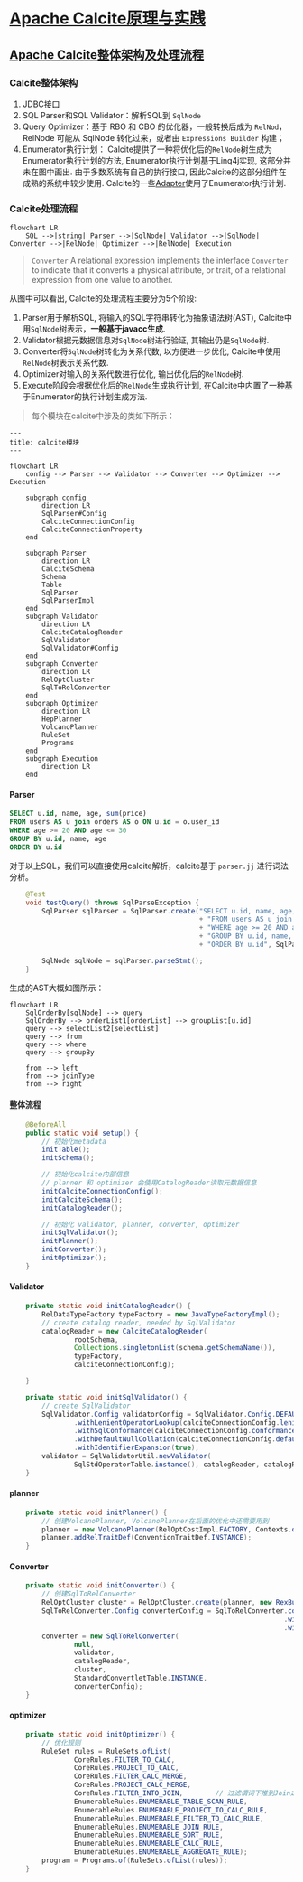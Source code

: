 # [Apache Calcite原理与实践](https://liebing.org.cn/collections/calcite/#Apache-Calcite%E5%8E%9F%E7%90%86%E4%B8%8E%E5%AE%9E%E8%B7%B5)

## [Apache Calcite整体架构及处理流程](https://liebing.org.cn/apache-calcite-overview.html)

### Calcite整体架构

1. JDBC接口
2. SQL Parser和SQL Validator：解析SQL到 `SqlNode`
3. Query Optimizer：基于 RBO 和 CBO 的优化器，一般转换后成为 `RelNod`，RelNode 可能从 SqlNode 转化过来，或者由 `Expressions Builder` 构建；
4. Enumerator执行计划： Calcite提供了一种将优化后的`RelNode`树生成为Enumerator执行计划的方法, Enumerator执行计划基于Linq4j实现, 这部分并未在图中画出. 由于多数系统有自己的执行接口, 因此Calcite的这部分组件在成熟的系统中较少使用. Calcite的一些[Adapter](https://calcite.apache.org/docs/adapter.html)使用了Enumerator执行计划.

### Calcite处理流程

```mermaid
flowchart LR
	SQL -->|string| Parser -->|SqlNode| Validator -->|SqlNode| Converter -->|RelNode| Optimizer -->|RelNode| Execution 
```

> `Converter` A relational expression implements the interface `Converter` to indicate that it converts a physical attribute, or trait, of a relational expression from one value to another.

从图中可以看出, Calcite的处理流程主要分为5个阶段:

1. Parser用于解析SQL, 将输入的SQL字符串转化为抽象语法树(AST), Calcite中用`SqlNode`树表示，**一般基于javacc生成**.
2. Validator根据元数据信息对`SqlNode`树进行验证, 其输出仍是`SqlNode`树.
3. Converter将`SqlNode`树转化为关系代数, 以方便进一步优化, Calcite中使用`RelNode`树表示关系代数.
4. Optimizer对输入的关系代数进行优化, 输出优化后的`RelNode`树.
5. Execute阶段会根据优化后的`RelNode`生成执行计划, 在Calcite中内置了一种基于Enumerator的执行计划生成方法.

> 每个模块在calcite中涉及的类如下所示：

```mermaid
---
title: calcite模块
---

flowchart LR
	config --> Parser --> Validator --> Converter --> Optimizer --> Execution

	subgraph config
		direction LR
		SqlParser#Config
		CalciteConnectionConfig
		CalciteConnectionProperty
	end
	
	subgraph Parser
		direction LR
		CalciteSchema
		Schema
		Table
		SqlParser
		SqlParserImpl
	end
	subgraph Validator
		direction LR
		CalciteCatalogReader
		SqlValidator
		SqlValidator#Config
	end
	subgraph Converter
		direction LR
		RelOptCluster
		SqlToRelConverter
	end
	subgraph Optimizer
		direction LR
		HepPlanner
		VolcanoPlanner
		RuleSet
		Programs
	end
	subgraph Execution
		direction LR	
	end
```



#### Parser

```sql
SELECT u.id, name, age, sum(price)
FROM users AS u join orders AS o ON u.id = o.user_id
WHERE age >= 20 AND age <= 30
GROUP BY u.id, name, age
ORDER BY u.id
```

对于以上SQL，我们可以直接使用calcite解析，calcite基于 `parser.jj` 进行词法分析。

```java
    @Test
    void testQuery() throws SqlParseException {
        SqlParser sqlParser = SqlParser.create("SELECT u.id, name, age, sum(price)\n"
                                               + "FROM users AS u join orders AS o ON u.id = o.user_id\n"
                                               + "WHERE age >= 20 AND age <= 30\n"
                                               + "GROUP BY u.id, name, age\n"
                                               + "ORDER BY u.id", SqlParser.Config.DEFAULT);

        SqlNode sqlNode = sqlParser.parseStmt();
    }
```

生成的AST大概如图所示：

```mermaid
flowchart LR
	SqlOrderBy[sqlNode] --> query
	SqlOrderBy --> orderList1[orderList] --> groupList[u.id]
	query --> selectList2[selectList]
	query --> from
	query --> where
	query --> groupBy
	
	from --> left
	from --> joinType
	from --> right
```

#### 整体流程

```java
    @BeforeAll
    public static void setup() {
        // 初始化metadata
        initTable();
        initSchema();

        // 初始化calcite内部信息
        // planner 和 optimizer 会使用CatalogReader读取元数据信息
        initCalciteConnectionConfig();
        initCalciteSchema();
        initCatalogReader();

        // 初始化 validator, planner, converter, optimizer
        initSqlValidator();
        initPlanner();
        initConverter();
        initOptimizer();
    }
```

#### Validator

```java
    private static void initCatalogReader() {
        RelDataTypeFactory typeFactory = new JavaTypeFactoryImpl();
        // create catalog reader, needed by SqlValidator
        catalogReader = new CalciteCatalogReader(
                rootSchema,
                Collections.singletonList(schema.getSchemaName()),
                typeFactory,
                calciteConnectionConfig);

    }

    private static void initSqlValidator() {
        // create SqlValidator
        SqlValidator.Config validatorConfig = SqlValidator.Config.DEFAULT
                .withLenientOperatorLookup(calciteConnectionConfig.lenientOperatorLookup())
                .withSqlConformance(calciteConnectionConfig.conformance())
                .withDefaultNullCollation(calciteConnectionConfig.defaultNullCollation())
                .withIdentifierExpansion(true);
        validator = SqlValidatorUtil.newValidator(
                SqlStdOperatorTable.instance(), catalogReader, catalogReader.getTypeFactory(), validatorConfig);
    }
```

#### planner

```java
    private static void initPlanner() {
        // 创建VolcanoPlanner, VolcanoPlanner在后面的优化中还需要用到
        planner = new VolcanoPlanner(RelOptCostImpl.FACTORY, Contexts.of(calciteConnectionConfig));
        planner.addRelTraitDef(ConventionTraitDef.INSTANCE);
    }
```

#### Converter

```java
    private static void initConverter() {
        // 创建SqlToRelConverter
        RelOptCluster cluster = RelOptCluster.create(planner, new RexBuilder(catalogReader.getTypeFactory()));
        SqlToRelConverter.Config converterConfig = SqlToRelConverter.config()
                                                                    .withTrimUnusedFields(true)
                                                                    .withExpand(false);
        converter = new SqlToRelConverter(
                null,
                validator,
                catalogReader,
                cluster,
                StandardConvertletTable.INSTANCE,
                converterConfig);
    }
```

#### optimizer

```java
    private static void initOptimizer() {
        // 优化规则
        RuleSet rules = RuleSets.ofList(
                CoreRules.FILTER_TO_CALC,
                CoreRules.PROJECT_TO_CALC,
                CoreRules.FILTER_CALC_MERGE,
                CoreRules.PROJECT_CALC_MERGE,
                CoreRules.FILTER_INTO_JOIN,        // 过滤谓词下推到Join之前
                EnumerableRules.ENUMERABLE_TABLE_SCAN_RULE,
                EnumerableRules.ENUMERABLE_PROJECT_TO_CALC_RULE,
                EnumerableRules.ENUMERABLE_FILTER_TO_CALC_RULE,
                EnumerableRules.ENUMERABLE_JOIN_RULE,
                EnumerableRules.ENUMERABLE_SORT_RULE,
                EnumerableRules.ENUMERABLE_CALC_RULE,
                EnumerableRules.ENUMERABLE_AGGREGATE_RULE);
        program = Programs.of(RuleSets.ofList(rules));
    }
```







































